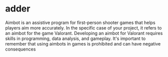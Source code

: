 # adder
Aimbot is an assistive program for first-person shooter games that helps players aim more accurately. In the specific case of your project, it refers to an aimbot for the game Valorant. Developing an aimbot for Valorant requires skills in programming, data analysis, and gameplay. It's important to remember that using aimbots in games is prohibited and can have negative consequences
